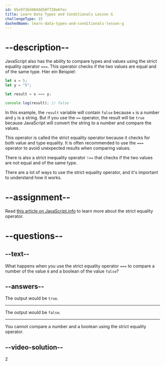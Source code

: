 ```yaml
---
id: 65e9726d484dd50f720e6fec
title: Learn Data Types and Conditionals Lesson G
challengeType: 15
dashedName: learn-data-types-and-conditionals-lesson-g
---
```


# --description--

JavaScript also has the ability to compare types and values using the strict equality operator `===`. This operator checks if the two values are equal and of the same type. Hier ein Beispiel:

```javascript
let x = 5;
let y = "5";

let result = x === y;

console.log(result); // false
```

In this example, the `result` variable will contain `false` because `x` is a number and `y` is a string. But if you use the `==` operator, the result will be `true` because JavaScript will convert the string to a number and compare the values.

This operator is called the strict equality operator because it checks for both value and type equality. It is often recommended to use the `===` operator to avoid unexpected results when comparing values.

There is also a strict inequality operator `!==` that checks if the two values are not equal and of the same type.

There are a lot of ways to use the strict equality operator, and it's important to understand how it works.

# --assignment--

Read <a href="https://javascript.info/comparison" target="_blank" rel="noopener noreferrer nofollow">this article on JavaScript.info</a> to learn more about the strict equality operator.

# --questions--

## --text--

What happens when you use the strict equality operator `===` to compare a number of the value `0` and a boolean of the value `false`?

## --answers--

The output would be `true`.

---

The output would be `false`.

---

You cannot compare a number and a boolean using the strict equality operator.


## --video-solution--

2
